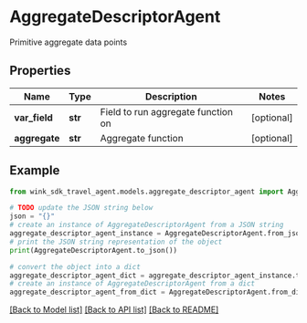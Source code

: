 # AggregateDescriptorAgent

Primitive aggregate data points

## Properties

Name | Type | Description | Notes
------------ | ------------- | ------------- | -------------
**var_field** | **str** | Field to run aggregate function on | [optional] 
**aggregate** | **str** | Aggregate function | [optional] 

## Example

```python
from wink_sdk_travel_agent.models.aggregate_descriptor_agent import AggregateDescriptorAgent

# TODO update the JSON string below
json = "{}"
# create an instance of AggregateDescriptorAgent from a JSON string
aggregate_descriptor_agent_instance = AggregateDescriptorAgent.from_json(json)
# print the JSON string representation of the object
print(AggregateDescriptorAgent.to_json())

# convert the object into a dict
aggregate_descriptor_agent_dict = aggregate_descriptor_agent_instance.to_dict()
# create an instance of AggregateDescriptorAgent from a dict
aggregate_descriptor_agent_from_dict = AggregateDescriptorAgent.from_dict(aggregate_descriptor_agent_dict)
```
[[Back to Model list]](../README.md#documentation-for-models) [[Back to API list]](../README.md#documentation-for-api-endpoints) [[Back to README]](../README.md)


